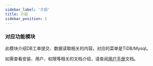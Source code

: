 ```yaml
---
sidebar_label: '介绍'
title: 介绍
sidebar_position: 1
---
```


### 对应功能模块
此模块介绍DB工单提交、数据读取相关的内容。对应的菜单是TiDB/Mysql。

如需查看安装、用户、权限等相关的文档介绍，请查阅[用户手册](../intro)文档。
